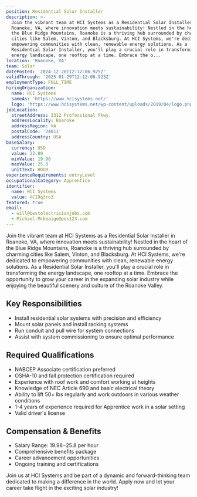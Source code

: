 ```yaml
---
position: Residential Solar Installer
description: >-
  Join the vibrant team at HCI Systems as a Residential Solar Installer in
  Roanoke, VA, where innovation meets sustainability! Nestled in the heart of
  the Blue Ridge Mountains, Roanoke is a thriving hub surrounded by charming
  cities like Salem, Vinton, and Blacksburg. At HCI Systems, we're dedicated to
  empowering communities with clean, renewable energy solutions. As a
  Residential Solar Installer, you'll play a crucial role in transforming the
  energy landscape, one rooftop at a time. Embrace the o...
location: 'Roanoke, VA'
team: Solar
datePosted: '2024-12-28T12:12:06.925Z'
validThrough: '2025-01-29T12:12:06.925Z'
employmentType: FULL_TIME
hiringOrganization:
  name: HCI Systems
  sameAs: 'https://www.hcisystems.net/'
  logo: 'https://www.hcisystems.net/wp-content/uploads/2019/04/logo.png'
jobLocation:
  streetAddress: 3312 Professional Pkwy.
  addressLocality: Roanoke
  addressRegion: VA
  postalCode: '24011'
  addressCountry: USA
baseSalary:
  currency: USD
  value: 22.89
  minValue: 19.98
  maxValue: 25.8
  unitText: HOUR
experienceRequirements: entryLevel
occupationalCategory: Apprentice
identifier:
  name: HCI Systems
  value: HCI9q3ro3
featured: true
email:
  - will@bestelectricianjobs.com
  - Michael.Mckeaige@pes123.com
---
```




Join the vibrant team at HCI Systems as a Residential Solar Installer in Roanoke, VA, where innovation meets sustainability! Nestled in the heart of the Blue Ridge Mountains, Roanoke is a thriving hub surrounded by charming cities like Salem, Vinton, and Blacksburg. At HCI Systems, we're dedicated to empowering communities with clean, renewable energy solutions. As a Residential Solar Installer, you'll play a crucial role in transforming the energy landscape, one rooftop at a time. Embrace the opportunity to grow your career in the expanding solar industry while enjoying the beautiful scenery and culture of the Roanoke Valley.

## Key Responsibilities
- Install residential solar systems with precision and efficiency
- Mount solar panels and install racking systems
- Run conduit and pull wire for system connections
- Assist with system commissioning to ensure optimal performance

## Required Qualifications
- NABCEP Associate certification preferred
- OSHA-10 and fall protection certification required
- Experience with roof work and comfort working at heights
- Knowledge of NEC Article 690 and basic electrical theory
- Ability to lift 50+ lbs regularly and work outdoors in various weather conditions
- 1-4 years of experience required for Apprentice work in a solar setting
- Valid driver's license

## Compensation & Benefits
- Salary Range: $19.98-$25.8 per hour
- Comprehensive benefits package
- Career advancement opportunities
- Ongoing training and certifications

Join us at HCI Systems and be part of a dynamic and forward-thinking team dedicated to making a difference in the world. Apply now and let your career take flight in the exciting solar industry!